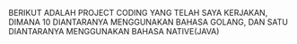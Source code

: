 BERIKUT ADALAH PROJECT CODING YANG TELAH SAYA KERJAKAN, DIMANA 10 DIANTARANYA MENGGUNAKAN BAHASA GOLANG, DAN SATU DIANTARANYA MENGGUNAKAN BAHASA NATIVE(JAVA)


